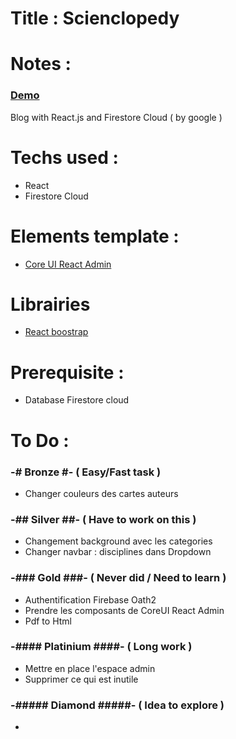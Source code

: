 # Title : Scienclopedy

# Notes :

### [Demo]()

Blog with React.js and Firestore Cloud ( by google ) 


# Techs used :

- React
- Firestore Cloud


# Elements template :

- [Core UI React Admin](https://coreui.io/react/)

# Librairies 

- [React boostrap](https://react-bootstrap.github.io/)

# Prerequisite :

- Database Firestore cloud

# To Do :

### -# Bronze #- ( Easy/Fast task )
- Changer couleurs des cartes auteurs


### -## Silver ##- ( Have to work on this )
- Changement background avec les categories
- Changer navbar : disciplines dans Dropdown


### -### Gold ###- ( Never did / Need to learn )
- Authentification Firebase Oath2
- Prendre les composants de CoreUI React Admin
- Pdf to Html

### -#### Platinium ####- ( Long work )
- Mettre en place l'espace admin
- Supprimer ce qui est inutile

### -##### Diamond #####- ( Idea to explore )
-
